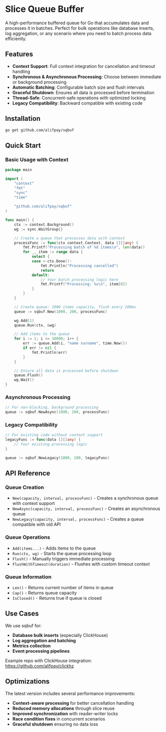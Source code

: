 # Slice Queue Buffer

A high-performance buffered queue for Go that accumulates data and processes it in batches. Perfect for bulk operations like database inserts, log aggregation, or any scenario where you need to batch process data efficiently.

## Features

- **Context Support**: Full context integration for cancellation and timeout handling
- **Synchronous & Asynchronous Processing**: Choose between immediate or background processing
- **Automatic Batching**: Configurable batch size and flush intervals  
- **Graceful Shutdown**: Ensures all data is processed before termination
- **Thread-Safe**: Concurrent-safe operations with optimized locking
- **Legacy Compatibility**: Backward compatible with existing code

## Installation

```bash
go get github.com/alifpay/sqbuf
```

## Quick Start

### Basic Usage with Context

```go
package main

import (
    "context"
    "fmt"
    "sync"
    "time"
    
    "github.com/alifpay/sqbuf"
)

func main() {
    ctx := context.Background()
    wg := sync.WaitGroup{}

    // Create a queue that processes data with context
    processFunc := func(ctx context.Context, data [][]any) {
        fmt.Printf("Processing batch of %d items\n", len(data))
        for _, item := range data {
            select {
            case <-ctx.Done():
                fmt.Println("Processing cancelled")
                return
            default:
                // Your batch processing logic here
                fmt.Printf("Processing: %v\n", item[0])
            }
        }
    }

    // Create queue: 1000 items capacity, flush every 200ms
    queue := sqbuf.New(1000, 200, processFunc)

    wg.Add(1)
    queue.Run(ctx, &wg)

    // Add items to the queue
    for i := 1; i <= 10000; i++ {
        err := queue.Add(i, "name surname", time.Now())
        if err != nil {
            fmt.Println(err)
        }
    }

    // Ensure all data is processed before shutdown
    queue.Flush()
    wg.Wait()
}
```

### Asynchronous Processing

```go
// For non-blocking, background processing
queue := sqbuf.NewAsync(1000, 200, processFunc)
```

### Legacy Compatibility

```go
// For existing code without context support
legacyFunc := func(data [][]any) {
    // Your existing processing logic
}

queue := sqbuf.NewLegacy(1000, 200, legacyFunc)
```

## API Reference

### Queue Creation

- `New(capacity, interval, processFunc)` - Creates a synchronous queue with context support
- `NewAsync(capacity, interval, processFunc)` - Creates an asynchronous queue  
- `NewLegacy(capacity, interval, processFunc)` - Creates a queue compatible with old API

### Queue Operations

- `Add(items...)` - Adds items to the queue
- `Run(ctx, wg)` - Starts the queue processing loop
- `Flush()` - Manually triggers immediate processing
- `FlushWithTimeout(duration)` - Flushes with custom timeout context

### Queue Information

- `Len()` - Returns current number of items in queue
- `Cap()` - Returns queue capacity
- `IsClosed()` - Returns true if queue is closed

## Use Cases

We use sqbuf for:
- **Database bulk inserts** (especially ClickHouse)
- **Log aggregation and batching**
- **Metrics collection**
- **Event processing pipelines**

Example repo with ClickHouse integration: https://github.com/alifpay/clickhz

## Optimizations

The latest version includes several performance improvements:

- **Context-aware processing** for better cancellation handling
- **Reduced memory allocations** through slice reuse
- **Improved synchronization** with reader-writer locks
- **Race condition fixes** in concurrent scenarios
- **Graceful shutdown** ensuring no data loss
